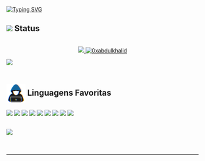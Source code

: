 [![Typing SVG](https://readme-typing-svg.herokuapp.com/?color=00bfbf&size=35&center=true&vCenter=true&width=1000&lines=Olá,+Me+Chamo+Gustavo+:%29)](https://git.io/typing-svg)




	

## <img src="https://media.giphy.com/media/iY8CRBdQXODJSCERIr/giphy.gif" width="35"><b> Status </b>
<br>

<div align="center">

<a href="https://github.com/0xabdulkhalid/">
  <img src="https://github-readme-stats.vercel.app/api?username=Endrigogustavo&include_all_commits=true&count_private=true&show_icons=true&line_height=20&title_color=7A7ADB&icon_color=2234AE&text_color=D3D3D3&bg_color=0,000000,130F40" width="531"/>
  <img src="https://github-readme-stats.vercel.app/api/top-langs?username=Endrigogustavo&show_icons=true&locale=en&layout=compact&line_height=20&title_color=7A7ADB&icon_color=2234AE&text_color=D3D3D3&bg_color=0,000000,130F40" width="375"  alt="0xabdulkhalid"/>

</a>
</div>




<img src="https://user-images.githubusercontent.com/73097560/115834477-dbab4500-a447-11eb-908a-139a6edaec5c.gif"><br><br>



## <picture><img align="center" src = "https://github.com/0xAbdulKhalid/0xAbdulKhalid/raw/main/assets/mdImages/about_me.gif" width = 50px></picture> **Linguagens Favoritas**<br>

<p align="center">

<div>
  <img height="70px" src="https://assets.univesp.br/novotec/codepen/unidade4/html5.png"/>
  <img height="70px" src="https://logospng.org/download/css-3/logo-css-3-2048.png"/>
  <img height="70px" src="https://logospng.org/download/javascript/logo-javascript-icon-1024.png"/>
  
  <img height="70px" src="https://upload.wikimedia.org/wikipedia/commons/thumb/b/b2/Bootstrap_logo.svg/1280px-Bootstrap_logo.svg.png"/>

  
  <img height="70px" src="https://www.cursou.com.br/wp-content/uploads/2017/10/Curso-de-PHP-PSRs.png"/>
  <img height="70px" src="https://www.freepnglogos.com/uploads/logo-mysql-png/logo-mysql-mysql-logo-png-images-are-download-crazypng-21.png"/>
  <img height="70px" src="https://upload.wikimedia.org/wikipedia/commons/thumb/0/06/Kotlin_Icon.svg/2048px-Kotlin_Icon.svg.png"/>
  <img height="70px" src="https://logospng.org/download/java/logo-java-512.png"/>
  <img height="70px" src="https://upload.wikimedia.org/wikipedia/commons/thumb/a/a7/React-icon.svg/1200px-React-icon.svg.png"/>

  
  </div>


</p>


	

</div>

<br>
<img src="https://user-images.githubusercontent.com/73097560/115834477-dbab4500-a447-11eb-908a-139a6edaec5c.gif">
<br>
<br>
<br>

---

<br>
